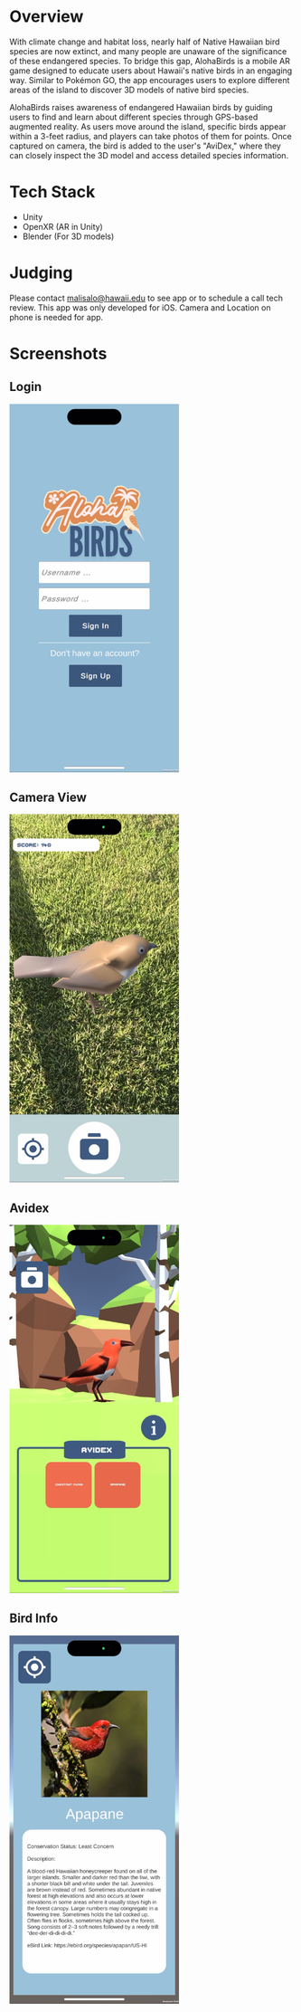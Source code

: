 # Overview
With climate change and habitat loss, nearly half of Native Hawaiian bird species are now extinct, and many people are unaware of the significance of these endangered species. To bridge this gap, AlohaBirds is a mobile AR game designed to educate users about Hawaii's native birds in an engaging way. Similar to Pokémon GO, the app encourages users to explore different areas of the island to discover 3D models of native bird species.

AlohaBirds raises awareness of endangered Hawaiian birds by guiding users to find and learn about different species through GPS-based augmented reality. As users move around the island, specific birds appear within a 3-feet radius, and players can take photos of them for points. Once captured on camera, the bird is added to the user's "AviDex," where they can closely inspect the 3D model and access detailed species information.

# Tech Stack
- Unity
- OpenXR (AR in Unity)
- Blender (For 3D models)

# Judging
Please contact malisalo@hawaii.edu to see app or to schedule a call tech review. This app was only developed for iOS. Camera and Location on phone is needed for app.

# Screenshots

## Login
<img src="App/Assets/Images/Login_Screenshot.png" alt="Login Screenshot" width="300"/>

## Camera View
<img src="App/Assets/Images/CameraView_Screenshot.png" alt="CameraView Screenshot" width="300"/>


## Avidex
<img src="App/Assets/Images/Avidex_Screenshot.png" alt="AviDex Screenshot" width="300"/>


## Bird Info
<img src="App/Assets/Images/BirdInfo_Screenshot.png" alt="BirdInfo Screenshot" width="300"/>


  
